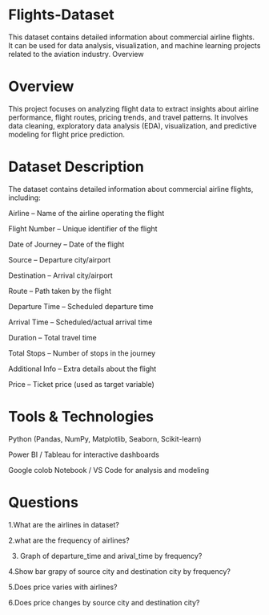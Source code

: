 # Flights-Dataset
This dataset contains detailed information about commercial airline flights. It can be used for data analysis, visualization, and machine learning projects related to the aviation industry.
Overview
# Overview
This project focuses on analyzing flight data to extract insights about airline performance, flight routes, pricing trends, and travel patterns. It involves data cleaning, exploratory data analysis (EDA), visualization, and predictive modeling for flight price prediction.

# Dataset Description

The dataset contains detailed information about commercial airline flights, including:

Airline – Name of the airline operating the flight

Flight Number – Unique identifier of the flight

Date of Journey – Date of the flight

Source – Departure city/airport

Destination – Arrival city/airport

Route – Path taken by the flight

Departure Time – Scheduled departure time

Arrival Time – Scheduled/actual arrival time

Duration – Total travel time

Total Stops – Number of stops in the journey

Additional Info – Extra details about the flight

Price – Ticket price (used as target variable)

# Tools & Technologies

Python (Pandas, NumPy, Matplotlib, Seaborn, Scikit-learn)

Power BI / Tableau for interactive dashboards

Google colob Notebook / VS Code for analysis and modeling

# Questions

1.What are the airlines in dataset?

2.what are the frequency of airlines?

3. Graph of departure_time and arival_time by frequency?

4.Show bar grapy of source city and destination city by frequency?

5.Does price varies with airlines?

6.Does price changes by source city and destination city?
